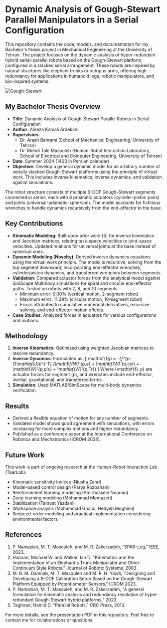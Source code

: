 # Dynamic Analysis of Gough-Stewart Parallel Manipulators in a Serial Configuration

This repository contains the code, models, and documentation for my Bachelor's thesis project in Mechanical Engineering at the University of Tehran. The project focuses on the dynamic analysis of hyper-redundant hybrid serial-parallel robots based on the Gough-Stewart platform, configured in a stacked serial arrangement. These robots are inspired by natural structures like elephant trunks or octopus arms, offering high redundancy for applications in humanoid legs, robotic manipulators, and bio-inspired systems.

![Gough-Stewart](https://github.com/alirezakamali80/repository/Dynamic-Modeling-of-Hybrid-Robots/images/N3.jpg)
## My Bachelor Thesis Overview
- **Title**: Dynamic Analysis of Gough-Stewart Parallel Robots in Serial Configuration
- **Author**: Alireza Kamali Ardekani
- **Supervisors**:
  - Dr. Arash Bahrami (School of Mechanical Engineering, University of Tehran)
  - Dr. Mehdi Tale Masouleh (Human-Robot Interaction Laboratory, School of Electrical and Computer Engineering, University of Tehran)
- **Date**: Summer 2024 (1403 in Persian calendar)
- **Objective**: Develop a general dynamic model for an arbitrary number of serially stacked Gough-Stewart platforms using the principle of virtual work. This includes inverse kinematics, inverse dynamics, and validation against simulations.

The robot structure consists of multiple 6-DOF Gough-Stewart segments connected in series, each with 6 prismatic actuators (cylinder-piston pairs) and joints (universal-prismatic-spherical). The model accounts for fictitious wrenches to handle dynamics recursively from the end-effector to the base.

## Key Contributions
- **Kinematic Modeling**: Built upon prior work [5] for inverse kinematics and Jacobian matrices, relating task-space velocities to joint-space velocities. Updated relations for universal joints at the base instead of spherical ones.
- **Dynamic Modeling (Novelty)**: Derived inverse dynamics equations using the virtual work principle. The model is recursive, solving from the top segment downward, incorporating end-effector wrenches, cylinder/piston dynamics, and transferred wrenches between segments.
- **Validation**: Compared actuator forces from the analytical model against SimScape Multibody simulations for spiral and circular end-effector paths. Tested on robots with 2, 6, and 10 segments.
  - Minimum error: 0.00% (vertical motion, 2-segment robot)
  - Maximum error: 11.29% (circular motion, 10-segment robot)
  - Errors attributed to cumulative numerical derivatives, recursive solving, and end-effector motion effects.
- **Case Studies**: Analyzed forces in actuators for various configurations and motions.

## Methodology
1. **Inverse Kinematics**: Optimized using weighted Jacobian matrices to resolve redundancy.
2. **Inverse Dynamics**: Formulated as:
   \[
   \mathbf{f}_p = -{}^{p-1}\mathbf{J}_p^{-T} (\mathbf{W}'_{p,e} + \mathbf{W}'_{p,cyl} + \mathbf{W}'_{p,pis} + \mathbf{W}'_{p,Tr})
   \]
   Where \(\mathbf{f}_p\) are actuator forces for segment \(p\), and wrenches include end-effector, inertial, gravitational, and transferred terms.
3. **Simulation**: Used MATLAB/SimScape for multi-body dynamics verification.

## Results
- Derived a flexible equation of motion for any number of segments.
- Validated model shows good agreement with simulations, with errors increasing for more complex motions and higher redundancy.
- Published as a conference paper at the International Conference on Robotics and Mechatronics (ICROM 2024).

## Future Work
This work is part of ongoing research at the Human-Robot Interaction Lab (TaarLab):
- Kinematic sensitivity indices (Niusha Zand)
- Model-based control design (Parya Rozbahani)
- Reinforcement learning modeling (Amirhossein Nourian)
- Deep learning modeling (Mohammad Montazeri)
- Stabilization (Taravat Yazdani)
- Workspace analysis (Mohammad Ghaibi, Hedyeh Moghimi)
- Reduced-order modeling and practical implementation considering environmental factors.

## References
1. P. Namazian, M. T. Masouleh, and M. R. Zakerzadeh, “SPAR-Leg,” IEEE, 2023.
2. Hannan, Michael W. and Walker, Ian D. "Kinematics and the Implementation of an Elephant's Trunk Manipulator and Other Continuum Style Robots." Journal of Robotic Systems, 2003.
4. M. B. M. Damnab, M. T. Masouleh and M. R. H. Yazdi, "Designing and Developing a 6-DOF Calibration Setup Based on the Gough-Stewart Platform Equipped by Potentiometer Sensors," ICROM 2023.
5. P. Namazian, M. T. Masouleh, and M. R. Zakerzadeh, "A general formulation for kinematic analysis and redundancy resolution of hyper-redundant Gough-Stewart hybrid platforms," 2023.
6. Taghirad, Hamid D. "Parallel Robots." CRC Press, 2013.

For more details, see the presentation PDF in this repository. Feel free to contact me for collaborations or questions!
